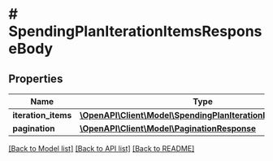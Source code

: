 # # SpendingPlanIterationItemsResponseBody

## Properties

Name | Type | Description | Notes
------------ | ------------- | ------------- | -------------
**iteration_items** | [**\OpenAPI\Client\Model\SpendingPlanIterationItemResponse[]**](SpendingPlanIterationItemResponse.md) |  | [optional]
**pagination** | [**\OpenAPI\Client\Model\PaginationResponse**](PaginationResponse.md) |  | [optional]

[[Back to Model list]](../../README.md#models) [[Back to API list]](../../README.md#endpoints) [[Back to README]](../../README.md)
